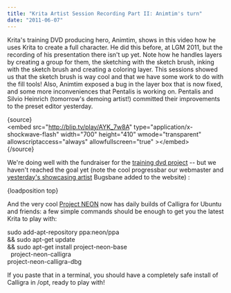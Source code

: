 ```yaml
---
title: "Krita Artist Session Recording Part II: Animtim's turn"
date: "2011-06-07"
---
```


Krita's training DVD producing hero, Animtim, shows in this video how he uses Krita to create a full character. He did this before, at LGM 2011, but the recording of his presentation there isn't up yet. Note how he handles layers by creating a group for them, the sketching with the sketch brush, inking with the sketch brush and creating a coloring layer. This sessions showed us that the sketch brush is way cool and that we have some work to do with the fill tools! Also, Animtim exposed a bug in the layer box that is now fixed, and some more inconveniences that Pentalis is working on. Pentalis and Silvio Heinrich (tomorrow's demoing artist!) committed their improvements to the preset editor yesterday.  

{source}  
<embed src="http://blip.tv/play/AYK_7w8A" type="application/x-shockwave-flash" width="700" height="410" wmode="transparent" allowscriptaccess="always" allowfullscreen="true" \></embed\>  
{/source}

We're doing well with the fundraiser for the [training dvd project](http://krita.org/component/content/article/10-news/81-become-part-of-kritas-first-training-dvd) -- but we haven't reached the goal yet (note the cool progressbar our webmaster and [yesterday's showcasing artist](http://krita.org/component/content/article/10-news/84-krita-artist-session-recording-part-i-painting-bugs) Bugsbane added to the website) :  

{loadposition top}

And the very cool [Project NEON](https://launchpad.net/%7Eneon) now has daily builds of Calligra for Ubuntu and friends: a few simple commands should be enough to get you the latest Krita to play with:

sudo add-apt-repository ppa:neon/ppa   
&& sudo apt-get update  
&& sudo apt-get install project-neon-base   
   project-neon-calligra   
   project-neon-calligra-dbg  

If you paste that in a terminal, you should have a completely safe install of Calligra in /opt, ready to play with!
